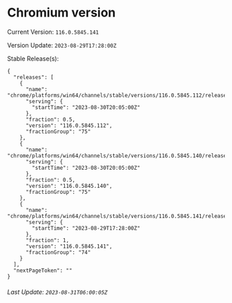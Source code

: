 # Chromium version

Current Version: `116.0.5845.141`

Version Update: `2023-08-29T17:28:00Z`

Stable Release(s):
```
{
  "releases": [
    {
      "name": "chrome/platforms/win64/channels/stable/versions/116.0.5845.112/releases/1693425900",
      "serving": {
        "startTime": "2023-08-30T20:05:00Z"
      },
      "fraction": 0.5,
      "version": "116.0.5845.112",
      "fractionGroup": "75"
    },
    {
      "name": "chrome/platforms/win64/channels/stable/versions/116.0.5845.140/releases/1693425900",
      "serving": {
        "startTime": "2023-08-30T20:05:00Z"
      },
      "fraction": 0.5,
      "version": "116.0.5845.140",
      "fractionGroup": "75"
    },
    {
      "name": "chrome/platforms/win64/channels/stable/versions/116.0.5845.141/releases/1693330080",
      "serving": {
        "startTime": "2023-08-29T17:28:00Z"
      },
      "fraction": 1,
      "version": "116.0.5845.141",
      "fractionGroup": "74"
    }
  ],
  "nextPageToken": ""
}
```

###### Last Update: `2023-08-31T06:00:05Z`
        